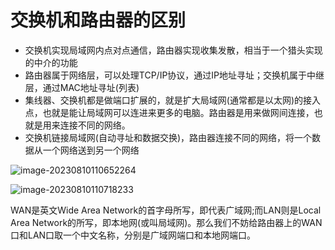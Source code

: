 # 交换机和路由器的区别

- 交换机实现局域网内点对点通信，路由器实现收集发散，相当于一个猎头实现的中介的功能
- 路由器属于网络层，可以处理TCP/IP协议，通过IP地址寻址；交换机属于中继层，通过MAC地址寻址(列表)
- 集线器、交换机都是做端口扩展的，就是扩大局域网(通常都是以太网)的接入点，也就是能让局域网可以连进来更多的电脑。路由器是用来做网间连接，也就是用来连接不同的网络。
- 交换机链接局域网(自动寻址和数据交换)，路由器连接不同的网络，将一个数据从一个网络送到另一个网络

![image-20230810110652264](C:\Users\ZZZXXXJJ\AppData\Roaming\Typora\typora-user-images\image-20230810110652264.png)

![image-20230810110718233](C:\Users\ZZZXXXJJ\AppData\Roaming\Typora\typora-user-images\image-20230810110718233.png)

WAN是英文Wide Area Network的首字母所写，即代表广域网;而LAN则是Local Area Network的所写，即本地网(或叫局域网)。那么我们不妨给路由器上的WAN口和LAN口取一个中文名称，分别是广域网端口和本地网端口。